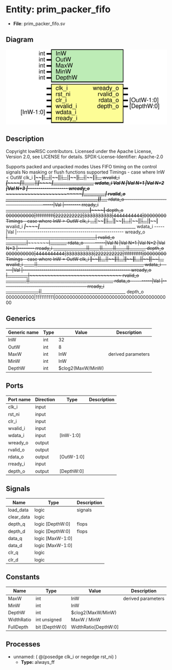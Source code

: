 # Entity: prim_packer_fifo

- **File**: prim_packer_fifo.sv
## Diagram

![Diagram](prim_packer_fifo.svg "Diagram")
## Description

 Copyright lowRISC contributors.
 Licensed under the Apache License, Version 2.0, see LICENSE for details.
 SPDX-License-Identifier: Apache-2.0

 Supports packed and unpacked modes
 Uses FIFO timing on the control signals
 No masking or flush functions supported
 Timings - case where InW < OutW
 clk_i      __|~~|__~~|__|~~|__~~|__|~~|__~~|__|~~|__~~|__|~~|__~~|__|~~|__
 wvalid_i   _____|~~~~|_____|~~~~|_____|~~~~|_____|~~~~|___________________
 wdata_i    Val N     |Val N+1   |Val N+2   |Val N+3   |-------------------
 wready_o   ~~~~~~~~~~~~~~~~~~~~~~~~~~~~~~~~~~~~~~~~~~~|__________|~~~~~~~~
 rvalid_o   ___________________________________________|~~~~~~~~~~|________
 rdata_o    -------------------------------------------|Val       |--------
 rready_i   _________________________________________________|~~~~|________
 depth_o    0000000000|1111111111|2222222222|3333333333|4444444444|00000000
 Timings - case where InW > OutW
 clk_i      __|~~|__~~|__|~~|__~~|__|~~|__~~|__|~~|__~~|__|~~|__~~|__|~~|__
 wvalid_i   _____|~~~~|____________________________________________________
 wdata_i    -----|Val |----------------------------------------------------
 wready_o   ~~~~~~~~~~|___________________________________________|~~~~~~~~
 rvalid_o   __________|~~~~~~~~~~~~~~~~~~~~~~~~~~~~~~~~~~~~~~~~~~~|________
 rdata_o    ----------|Val N     |Val N+1   |Val N+2   |Val N+3   |--------
 rready_i   ________________|~~~~|_____|~~~~|_____|~~~~|_____|~~~~|________
 depth_o    0000000000|4444444444|3333333333|2222222222|1111111111|00000000
 Timings - case where InW = OutW
 clk_i      __|~~|__~~|__|~~|__~~|__|~~|__~~|__|~~|__~~|__|~~|__~~|__|~~|__
 wvalid_i   _____|~~~~|____________________________________________________
 wdata_i    -----|Val |----------------------------------------------------
 wready_o   ~~~~~~~~~~|__________|~~~~~~~~~~~~~~~~~~~~~~~~~~~~~~~~~~~~~~~~~
 rvalid_o   __________|~~~~~~~~~~|_________________________________________
 rdata_o    ----------|Val       |-----------------------------------------
 rready_i   ________________|~~~~|_________________________________________
 depth_o    0000000000|1111111111|00000000000000000000000000000000000000000

## Generics

| Generic name | Type | Value             | Description          |
| ------------ | ---- | ----------------- | -------------------- |
| InW          | int  | 32                |                      |
| OutW         | int  | 8                 |                      |
| MaxW         | int  | InW               |  derived parameters  |
| MinW         | int  | InW               |                      |
| DepthW       | int  | $clog2(MaxW/MinW) |                      |
## Ports

| Port name | Direction | Type       | Description |
| --------- | --------- | ---------- | ----------- |
| clk_i     | input     |            |             |
| rst_ni    | input     |            |             |
| clr_i     | input     |            |             |
| wvalid_i  | input     |            |             |
| wdata_i   | input     | [InW-1:0]  |             |
| wready_o  | output    |            |             |
| rvalid_o  | output    |            |             |
| rdata_o   | output    | [OutW-1:0] |             |
| rready_i  | input     |            |             |
| depth_o   | output    | [DepthW:0] |             |
## Signals

| Name       | Type             | Description |
| ---------- | ---------------- | ----------- |
| load_data  | logic            |  signals    |
| clear_data | logic            |             |
| depth_q    | logic [DepthW:0] |  flops      |
| depth_d    | logic [DepthW:0] |  flops      |
| data_q     | logic [MaxW-1:0] |             |
| data_d     | logic [MaxW-1:0] |             |
| clr_q      | logic            |             |
| clr_d      | logic            |             |
## Constants

| Name       | Type           | Value                | Description          |
| ---------- | -------------- | -------------------- | -------------------- |
| MaxW       | int            | InW                  |  derived parameters  |
| MinW       | int            | InW                  |                      |
| DepthW     | int            | $clog2(MaxW/MinW)    |                      |
| WidthRatio | int unsigned   | MaxW / MinW          |                      |
| FullDepth  | bit [DepthW:0] | WidthRatio[DepthW:0] |                      |
## Processes
- unnamed: ( @(posedge clk_i or negedge rst_ni) )
  - **Type:** always_ff
